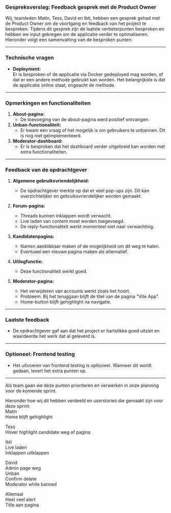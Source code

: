 ### Gespreksverslag: Feedback gesprek met de Product Owner  

Wij, teamleden Matin, Tess, David en Ibti, hebben een gesprek gehad met de Product Owner om de voortgang en feedback van het project te bespreken. Tijdens dit gesprek zijn de laatste verbeterpunten besproken en hebben we input gekregen om de applicatie verder te optimaliseren. Hieronder volgt een samenvatting van de besproken punten:  

---

### Technische vragen  
- **Deployment:**  
  Er is besproken of de applicatie via Docker gedeployed mag worden, of dat er een andere methode gebruikt kan worden. Het belangrijkste is dat de applicatie online staat, ongeacht de methode.  

---

### Opmerkingen en functionaliteiten  
1. **About-pagina:**  
   - De toevoeging van de about-pagina werd positief ontvangen.  
2. **Unban-functionaliteit:**  
   - Er kwam een vraag of het mogelijk is om gebruikers te unbannen. Dit is nog niet geïmplementeerd.  
3. **Moderator-dashboard:**  
   - Er is besproken dat het dashboard verder uitgebreid kan worden met extra functionaliteiten.  

---

### Feedback van de opdrachtgever  
1. **Algemene gebruiksvriendelijkheid:**  
   - De opdrachtgever merkte op dat er veel pop-ups zijn. Dit kan overzichtelijker en gebruiksvriendelijker worden gemaakt.  

2. **Forum-pagina:**  
   - Threads kunnen inklappen wordt verwacht.  
   - Live laden van content moet worden toegevoegd.  
   - De reply-functionaliteit werkt momenteel niet naar verwachting.  

3. **Kandidatenpagina:**  
   - Namen aanklikbaar maken of de mogelijkheid om dit weg te halen.  
   - Eventueel een nieuwe pagina maken als alternatief.  

4. **Uitlogfunctie:**  
   - Deze functionaliteit werkt goed.  

5. **Moderator-pagina:**  
   - Het verwijderen van accounts werkt zoals het hoort.  
   - Probleem: Bij het teruggaan blijft de titel van de pagina “Vite App”.  
   - Home-button blijft gehighlight na navigatie.  

---

### Laatste feedback  
- De opdrachtgever gaf aan dat het project er hartstikke goed uitziet en waardeerde het werk dat al geleverd is.  

---

### Optioneel: Frontend testing  
- Het uitvoeren van frontend testing is optioneel. Wanneer dit wordt gedaan, levert het extra punten op.  

--- 

Als team gaan we deze punten prioriteren en verwerken in onze planning voor de komende sprint.  

Hieronder hoe wij dit hebben verdeeld en userstories die gemaakt zijn voor deze sprint:  
Matin  
Home blijft gehighlight 

Tess  
Hover highlight candidate weg of pagina

Ibti  
Live laden  
Inklappen uitklappen

David  
Admin page weg  
Unban  
Confirm delete  
Moderator while banned  

Allemaal  
Heel veel alert  
Title aan pagina